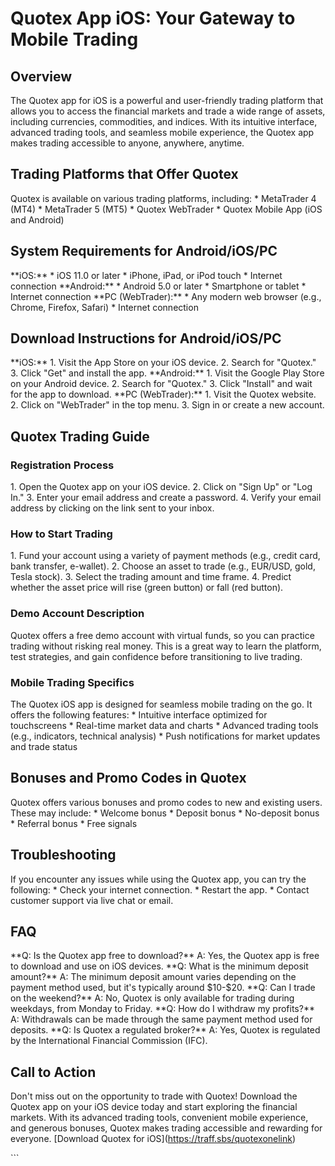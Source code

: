 # Quotex App iOS: Your Gateway to Mobile Trading

## Overview

The Quotex app for iOS is a powerful and user-friendly trading platform
that allows you to access the financial markets and trade a wide range
of assets, including currencies, commodities, and indices. With its
intuitive interface, advanced trading tools, and seamless mobile
experience, the Quotex app makes trading accessible to anyone, anywhere,
anytime.

## Trading Platforms that Offer Quotex

Quotex is available on various trading platforms, including: \*
MetaTrader 4 (MT4) \* MetaTrader 5 (MT5) \* Quotex WebTrader \* Quotex
Mobile App (iOS and Android)

## System Requirements for Android/iOS/PC

\*\*iOS:\*\* \* iOS 11.0 or later \* iPhone, iPad, or iPod touch \*
Internet connection \*\*Android:\*\* \* Android 5.0 or later \*
Smartphone or tablet \* Internet connection \*\*PC (WebTrader):\*\* \*
Any modern web browser (e.g., Chrome, Firefox, Safari) \* Internet
connection

## Download Instructions for Android/iOS/PC

\*\*iOS:\*\* 1. Visit the App Store on your iOS device. 2. Search for
"Quotex." 3. Click "Get" and install the app.
\*\*Android:\*\* 1. Visit the Google Play Store on your Android device.
2. Search for "Quotex." 3. Click "Install" and wait for the
app to download. \*\*PC (WebTrader):\*\* 1. Visit the Quotex website. 2.
Click on "WebTrader" in the top menu. 3. Sign in or create a new
account.

## Quotex Trading Guide

### Registration Process

1\. Open the Quotex app on your iOS device. 2. Click on "Sign Up"
or "Log In." 3. Enter your email address and create a password. 4.
Verify your email address by clicking on the link sent to your inbox.

### How to Start Trading

1\. Fund your account using a variety of payment methods (e.g., credit
card, bank transfer, e-wallet). 2. Choose an asset to trade (e.g.,
EUR/USD, gold, Tesla stock). 3. Select the trading amount and time
frame. 4. Predict whether the asset price will rise (green button) or
fall (red button).

### Demo Account Description

Quotex offers a free demo account with virtual funds, so you can
practice trading without risking real money. This is a great way to
learn the platform, test strategies, and gain confidence before
transitioning to live trading.

### Mobile Trading Specifics

The Quotex iOS app is designed for seamless mobile trading on the go. It
offers the following features: \* Intuitive interface optimized for
touchscreens \* Real-time market data and charts \* Advanced trading
tools (e.g., indicators, technical analysis) \* Push notifications for
market updates and trade status

## Bonuses and Promo Codes in Quotex

Quotex offers various bonuses and promo codes to new and existing users.
These may include: \* Welcome bonus \* Deposit bonus \* No-deposit bonus
\* Referral bonus \* Free signals

## Troubleshooting

If you encounter any issues while using the Quotex app, you can try the
following: \* Check your internet connection. \* Restart the app. \*
Contact customer support via live chat or email.

## FAQ

\*\*Q: Is the Quotex app free to download?\*\* A: Yes, the Quotex app is
free to download and use on iOS devices. \*\*Q: What is the minimum
deposit amount?\*\* A: The minimum deposit amount varies depending on
the payment method used, but it\'s typically around \$10-\$20. \*\*Q:
Can I trade on the weekend?\*\* A: No, Quotex is only available for
trading during weekdays, from Monday to Friday. \*\*Q: How do I withdraw
my profits?\*\* A: Withdrawals can be made through the same payment
method used for deposits. \*\*Q: Is Quotex a regulated broker?\*\* A:
Yes, Quotex is regulated by the International Financial Commission
(IFC).

## Call to Action

Don\'t miss out on the opportunity to trade with Quotex! Download the
Quotex app on your iOS device today and start exploring the financial
markets. With its advanced trading tools, convenient mobile experience,
and generous bonuses, Quotex makes trading accessible and rewarding for
everyone. \[Download Quotex for iOS\](https://traff.sbs/quotexonelink)

\`\`\`

